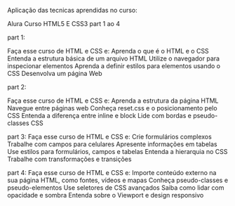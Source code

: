 Aplicação das tecnicas aprendidas no curso:

Alura
Curso HTML5 E CSS3 part 1 ao 4

part 1:

Faça esse curso de HTML e CSS e:
Aprenda o que é o HTML e o CSS
Entenda a estrutura básica de um arquivo HTML
Utilize o navegador para inspecionar elementos
Aprenda a definir estilos para elementos usando o CSS
Desenvolva um página Web

part 2:

Faça esse curso de HTML e CSS e:
Aprenda a estrutura da página HTML
Navegue entre páginas web
Conheça reset.css e o posicionamento pelo CSS
Entenda a diferença entre inline e block
Lide com bordas e pseudo-classes CSS

part 3:
Faça esse curso de HTML e CSS e:
Crie formulários complexos
Trabalhe com campos para celulares
Apresente informações em tabelas
Use estilos para formulários, campos e tabelas
Entenda a hierarquia no CSS
Trabalhe com transformações e transições

part 4:
Faça esse curso de HTML e CSS e:
Importe conteúdo externo na sua página HTML, como fontes, vídeos e mapas
Conheça pseudo-classes e pseudo-elementos
Use seletores de CSS avançados
Saiba como lidar com opacidade e sombra
Entenda sobre o Viewport e design responsivo
